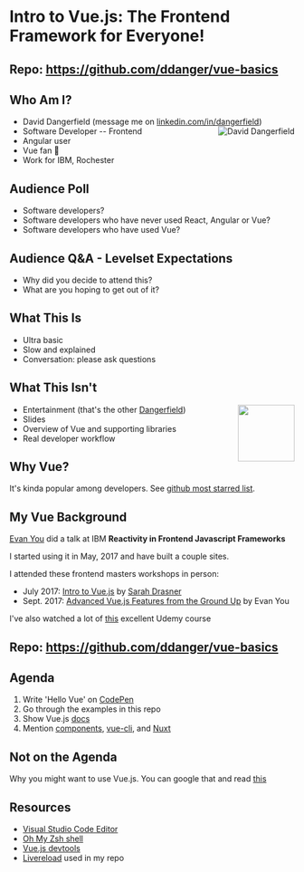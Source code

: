 # Intro to Vue.js: The Frontend Framework for Everyone!

## Repo: https://github.com/ddanger/vue-basics

## Who Am I?

* David Dangerfield (message me on [linkedin.com/in/dangerfield](https://www.linkedin.com/in/dangerfield))<img alt="David Dangerfield" align="right" src="https://www.gravatar.com/avatar/3a586c7a2e29c0a63862edc139e620f4?s=100">
* Software Developer -- Frontend
* Angular user
* Vue fan 🤩
* Work for IBM, Rochester

## Audience Poll

* Software developers?
* Software developers who have never used React, Angular or Vue?
* Software developers who have used Vue?

## Audience Q&A - Levelset Expectations

* Why did you decide to attend this?
* What are you hoping to get out of it?

## What This Is

* Ultra basic
* Slow and explained
* Conversation: please ask questions

## What This Isn't

* Entertainment (that's the other [Dangerfield](https://en.wikipedia.org/wiki/Rodney_Dangerfield))<img align="right" height="100" src="https://upload.wikimedia.org/wikipedia/commons/8/87/Rodney_Danagerfield_1972-1.jpg">
* Slides
* Overview of Vue and supporting libraries
* Real developer workflow

## Why Vue?

It's kinda popular among developers. See [github most starred list](https://github.com/search?q=stars:%3E1&s=stars&type=Repositories).

## My Vue Background

[Evan You](https://www.linkedin.com/in/evanyou/) did a talk at IBM **Reactivity in Frontend Javascript Frameworks**

I started using it in May, 2017 and have built a couple sites.

I attended these frontend masters workshops in person:

* July 2017: [Intro to Vue.js](https://frontendmasters.com/courses/vue/) by [Sarah Drasner](https://www.linkedin.com/in/sarahdrasner/)
* Sept. 2017: [Advanced Vue.js Features from the Ground Up](https://frontendmasters.com/courses/advanced-vue/) by Evan You

I've also watched a lot of [this](https://www.udemy.com/vuejs-2-the-complete-guide/learn/v4/overview) excellent Udemy course

## Repo: https://github.com/ddanger/vue-basics

## Agenda

1.  Write 'Hello Vue' on [CodePen](https://codepen.io)
1.  Go through the examples in this repo
1.  Show Vue.js [docs](https://vuejs.org/v2/guide/)
1.  Mention [components](https://vuejs.org/v2/guide/components.html), [vue-cli](https://vuejs.org/v2/guide/installation.html#CLI), and [Nuxt](https://nuxtjs.org/guide/)

## Not on the Agenda

Why you might want to use Vue.js. You can google that and read [this](https://vuejs.org/v2/guide/comparison.html)

## Resources

* [Visual Studio Code Editor](https://code.visualstudio.com/)
* [Oh My Zsh shell](http://ohmyz.sh/)
* [Vue.js devtools](https://chrome.google.com/webstore/detail/vuejs-devtools/nhdogjmejiglipccpnnnanhbledajbpd?hl=en)
* [Livereload](https://www.npmjs.com/package/livereload) used in my repo
